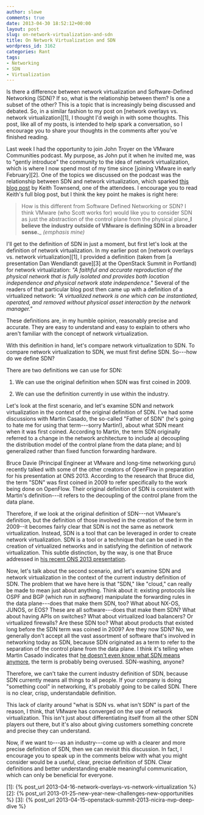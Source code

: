 ```yaml
---
author: slowe
comments: true
date: 2013-04-30 18:52:12+00:00
layout: post
slug: on-network-virtualization-and-sdn
title: On Network Virtualization and SDN
wordpress_id: 3162
categories: Rant
tags:
- Networking
- SDN
- Virtualization
---
```


Is there a difference between network virtualization and Software-Defined Networking (SDN)? If so, what is the relationship between them? Is one a subset of the other? This is a topic that is increasingly being discussed and debated. So, in a similar fashion to my post on [network overlays vs. network virtualization][1], I thought I'd weigh in with some thoughts. This post, like all of my posts, is intended to help spark a conversation, so I encourage you to share your thoughts in the comments after you've finished reading.

Last week I had the opportunity to join John Troyer on the VMware Communities podcast. My purpose, as John put it when he invited me, was to "gently introduce" the community to the idea of network virtualization, which is where I now spend most of my time since [joining VMware in early February][2]. One of the topics we discussed on the podcast was the relationship between SDN and network virtualization, which sparked [this blog post](http://virtualizedgeek.com/2013/04/24/networkvirtualizationvssdn/) by Keith Townsend, one of the attendees. I encourage you to read Keith's full blog post, but I think the key point he makes is right here:

>How is this different from Software Defined Networking or SDN? I think VMware (who Scott works for) would like you to consider SDN as just the abstraction of the control plane from the physical plane_**I believe the industry outside of VMware is defining SDN in a broader sense.**_ _(emphasis mine)_

I'll get to the definition of SDN in just a moment, but first let's look at the definition of network virtualization. In my earlier post on [network overlays vs. network virtualization][1], I provided a definition (taken from [a presentation Dan Wendlandt gave][3] at the OpenStack Summit in Portland) for network virtualization: _"A faithful and accurate reproduction of the physical network that is fully isolated and provides both location independence and physical network state independence."_ Several of the readers of that particular blog post then came up with a definition of a virtualized network: _"A virtualized network is one which can be instantiated, operated, and removed without physical asset interaction by the network manager."_

These definitions are, in my humble opinion, reasonably precise and accurate. They are easy to understand and easy to explain to others who aren't familiar with the concept of network virtualization.

With this definition in hand, let's compare network virtualization to SDN. To compare network virtualization to SDN, we must first define SDN. So---how do we define SDN?

There are two definitions we can use for SDN:

1. We can use the original definition when SDN was first coined in 2009.

2. We can use the definition currently in use within the industry.

Let's look at the first scenario, and let's examine SDN and network virtualization in the context of the original definition of SDN. I've had some discussions with Martin Casado, the so-called "Father of SDN" (he's going to hate me for using that term---sorry Martin!), about what SDN meant when it was first coined. According to Martin, the term SDN originally referred to a change in the network architecture to include a) decoupling the distribution model of the control plane from the data plane; and b) generalized rather than fixed function forwarding hardware.

Bruce Davie (Principal Engineer at VMware and long-time networking guru) recently talked with some of the other creators of OpenFlow in preparation for his presentation at ONS 2013. According to the research that Bruce did, the term "SDN" was first coined in 2009 to refer specifically to the work being done on OpenFlow. Their original definition of SDN is consistent with Martin's definition---it refers to the decoupling of the control plane from the data plane.

Therefore, if we look at the original definition of SDN---not VMware's definition, but the definition of those involved in the creation of the term in 2009--it becomes fairly clear that SDN is not the same as network virtualization. Instead, SDN is a tool that can be leveraged in order to create network virtualization. SDN is a tool or a technique that can be used in the creation of virtualized networks and in satisfying the definition of network virtualization. This subtle distinction, by the way, is one that Bruce addressed in [his recent ONS 2013 presentation](http://networkheresy.com/2013/04/29/netvirt-delivering/).

Now, let's talk about the second scenario, and let's examine SDN and network virtualization in the context of the current industry definition of SDN. The problem that we have here is that "SDN," like "cloud," can really be made to mean just about anything. Think about it: existing protocols like OSPF and BGP (which run in _software_) manipulate the forwarding rules in the data plane---does that make them SDN, too? What about NX-OS, JUNOS, or EOS? These are all software---does that make them SDN? What about having APIs on switches? What about virtualized load balancers? Or virtualized firewalls? Are these SDN too? What about products that existed long before the SDN term was coined in 2009? Are they now SDN? No, we generally don't accept all the vast assortment of software that's involved in networking today as SDN, because SDN originated as a term to refer to the separation of the control plane from the data plane. I think it's telling when Martin Casado indicates that [he doesn't even know what SDN means anymore](http://www.enterprisenetworkingplanet.com/netsp/openflow-inventor-martin-casado-sdn-vmware-software-defined-networking-video.html), the term is probably being overused. SDN-washing, anyone?

Therefore, we can't take the current industry definition of SDN, because SDN currently means all things to all people. If your company is doing "something cool" in networking, it's probably going to be called SDN. There is no clear, crisp, understandable definition.

This lack of clarity around "what is SDN vs. what isn't SDN" is part of the reason, I think, that VMware has converged on the use of network virtualization. This isn't just about differentiating itself from all the other SDN players out there, but it's also about giving customers something concrete and precise they can understand.

Now, if we want to---as an industry---come up with a clearer and more precise definition of SDN, then we can revisit this discussion. In fact, I encourage you to speak up in the comments below with what you might consider would be a useful, clear, precise definition of SDN. Clear definitions and better understanding enable meaningful communication, which can only be beneficial for everyone.

[1]: {% post_url 2013-04-16-network-overlays-vs-network-virtualization %}
[2]: {% post_url 2013-01-25-new-year-new-challenges-new-opportunities %}
[3]: {% post_url 2013-04-15-openstack-summit-2013-nicira-nvp-deep-dive %}
